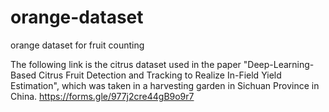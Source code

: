 # orange-dataset
orange dataset for fruit counting

The following link is the citrus dataset used in the paper "Deep-Learning-Based Citrus Fruit Detection and Tracking to Realize In-Field Yield Estimation", which was taken in a harvesting garden in Sichuan Province in China.
https://forms.gle/977j2cre44gB9o9r7

